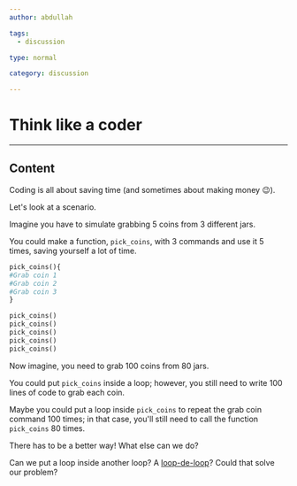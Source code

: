 ```yaml
---
author: abdullah

tags:
  - discussion

type: normal

category: discussion

---
```



# Think like a coder

---
## Content

Coding is all about saving time (and sometimes about making money 😉).

Let's look at a scenario.

Imagine you have to simulate grabbing 5 coins from 3 different jars. 

You could make a function, `pick_coins`, with 3 commands and use it 5 times, saving yourself a lot of time.

```python
pick_coins(){
#Grab coin 1
#Grab coin 2
#Grab coin 3
}

pick_coins()
pick_coins()
pick_coins()
pick_coins()
pick_coins()
```

Now imagine, you need to grab 100 coins from 80 jars. 

You could put `pick_coins` inside a loop; however, you still need to write 100 lines of code to grab each coin.

Maybe you could put a loop inside `pick_coins` to repeat the grab coin command 100 times; in that case, you'll still need to call the function `pick_coins` 80 times.

There has to be a better way! What else can we do?

Can we put a loop inside another loop? A [loop-de-loop](https://www.youtube.com/watch?v=Yhnx1q1_Bko&ab_channel=TheFabulousEchoes-Topic)? 
Could that solve our problem? 